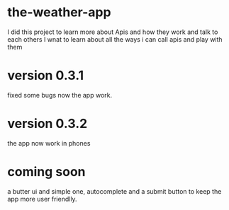 # the-weather-app
I did this project to learn more about Apis and how they work and talk to each others
I wnat to learn about all the ways i can call apis and play with them 
# version 0.3.1
fixed some bugs now the app work.
# version 0.3.2
the app now work in phones
# coming soon
a butter ui and simple one, autocomplete and a submit button to keep the app more user friendlly.

